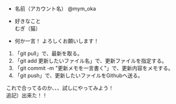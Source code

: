 * 名前（アカウント名）
@mym_oka

* 好きなこと  
むぎ（猫）

* 何か一言！
よろしくお願いします！
  
1. 「git pull」で、最新を取る。
2. 「git add 更新したいファイル名」で、更新ファイルを指定する。
3. 「git commit -m "更新メモを一言書く"」で、更新内容をメモする。
4. 「git push」で、更新したいファイルをGithubへ送る。
  
これで合ってるのか、、、試しにやってみよう！  
追記）出来た！！